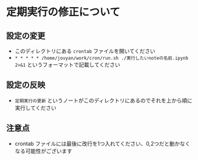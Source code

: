 # 定期実行の修正について

## 設定の変更
* このディレクトリにある `crontab` ファイルを開いてください
* `* * * * * /home/jovyan/work/cron/run.sh ./実行したいnoteの名前.ipynb 2>&1` というフォーマットで記載してください

## 設定の反映
* `定期実行の更新` というノートがこのディレクトリにあるのでそれを上から順に実行してください

## 注意点
* crontab ファイルには最後に改行を1つ入れてください、0,2つだと動かなくなる可能性がございます
